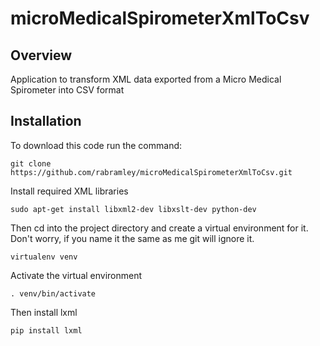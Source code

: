 # microMedicalSpirometerXmlToCsv

## Overview

Application to transform XML data exported from a Micro Medical Spirometer into CSV format

## Installation

To download this code run the command:

    git clone https://github.com/rabramley/microMedicalSpirometerXmlToCsv.git

Install required XML libraries

    sudo apt-get install libxml2-dev libxslt-dev python-dev

Then cd into the project directory and create a virtual environment for it.  Don't
worry, if you name it the same as me git will ignore it.

    virtualenv venv

Activate the virtual environment

    . venv/bin/activate

Then install lxml

    pip install lxml

